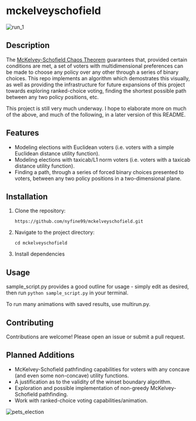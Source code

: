# mckelveyschofield

![run_1](https://github.com/user-attachments/assets/02606108-7236-42b9-b1e4-841a8c6247be)

## Description

The [McKelvey-Schofield Chaos Theorem](https://en.wikipedia.org/wiki/McKelvey%E2%80%93Schofield_chaos_theorem) guarantees that, provided certain conditions are met, a set of voters with multidimensional preferences can be made to choose any policy over any other through a series of binary choices. This repo implements an algorithm which demostrates this visually, as well as providing the infrastructure for future expansions of this project towards exploring ranked-choice voting, finding the shortest possible path between any two policy positions, etc.

This project is still very much underway. I hope to elaborate more on much of the above, and much of the following, in a later version of this README.

## Features

- Modeling elections with Euclidean voters (i.e. voters with a simple Euclidean distance utility function).
- Modeling elections with taxicab/L1 norm voters (i.e. voters with a taxicab distance utility function).
- Finding a path, through a series of forced binary choices presented to voters, between any two policy positions in a two-dimensional plane.

## Installation

1. Clone the repository:
   ```
   https://github.com/nyfine99/mckelveyschofield.git
   ```
2. Navigate to the project directory:
   ```
   cd mckelveyschofield
   ```
3. Install dependencies

## Usage

sample_script.py provides a good outline for usage - simply edit as desired, then run `python sample_script.py` in your terminal. 

To run many animations with saved results, use multirun.py.

## Contributing

Contributions are welcome! Please open an issue or submit a pull request.

## Planned Additions

- McKelvey-Schofield pathfinding capabilities for voters with any concave (and even some non-concave) utility functions.
- A justification as to the validity of the winset boundary algorithm.
- Exploration and possible implementation of non-greedy McKelvey-Schofield pathfinding.
- Work with ranked-choice voting capabilities/animation.

![pets_election](https://github.com/user-attachments/assets/66834c4c-b68e-4000-953d-8683cc284afe)
